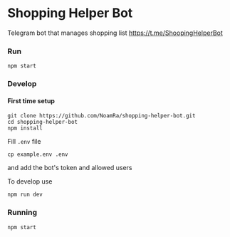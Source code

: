# Shopping Helper Bot

Telegram bot that manages shopping list
https://t.me/ShoopingHelperBot

### Run

```console
npm start
```

### Develop

#### First time setup

```console
git clone https://github.com/NoamRa/shopping-helper-bot.git
cd shopping-helper-bot
npm install
```

Fill `.env` file

```console
cp example.env .env
```

and add the bot's token and allowed users

To develop use
```console
npm run dev
```

### Running
```console
npm start
```